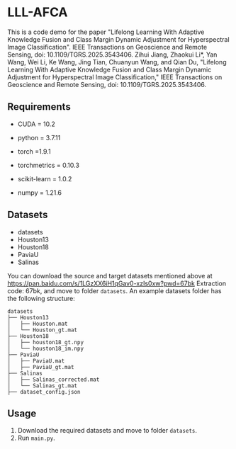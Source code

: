 # LLL-AFCA
This is a code demo for the paper "Lifelong Learning With Adaptive Knowledge Fusion and Class Margin Dynamic Adjustment for Hyperspectral Image Classification". IEEE Transactions on Geoscience and Remote Sensing, doi: 10.1109/TGRS.2025.3543406.
Zihui Jiang, Zhaokui Li*, Yan Wang, Wei Li, Ke Wang, Jing Tian, Chuanyun Wang, and Qian Du, "Lifelong Learning With Adaptive Knowledge Fusion and Class Margin Dynamic Adjustment for Hyperspectral Image Classification," IEEE Transactions on Geoscience and Remote Sensing, doi: 10.1109/TGRS.2025.3543406.

## Requirements

- CUDA = 10.2

- python = 3.7.11

- torch =1.9.1

- torchmetrics = 0.10.3

- scikit-learn  = 1.0.2

- numpy = 1.21.6

## Datasets

-  datasets
  - Houston13
  - Houston18
  - PaviaU
  - Salinas

You can download the source and target datasets mentioned above at https://pan.baidu.com/s/1LGzXX6iH1qGav0-xzIs0xw?pwd=67bk  Extraction code: 67bk, and move to folder `datasets`. An example datasets folder has the following structure:

```
datasets
├── Houston13
│   ├── Houston.mat
│   └── Houston_gt.mat
├── Houston18
│   ├── houston18_gt.npy
│   └── houston18_im.npy
├── PaviaU
│   ├── PaviaU.mat
│   ├── PaviaU_gt.mat
├── Salinas
│   ├── Salinas_corrected.mat
│   └── Salinas_gt.mat
├── dataset_config.json
```



## Usage

1. Download the required datasets and move to folder `datasets`.
2. Run `main.py`. 
